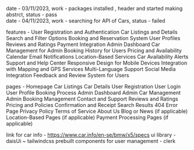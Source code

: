 date - 03/11/2023, work - packages installed , header and started making abstrct, status - pass
<br/>
date - 04/11/2023, work - searching for API of Cars, status - failed
<br/>

features -
User Registration and Authentication
Car Listings and Details
Search and Filter Options
Booking and Reservation System
User Profiles
Reviews and Ratings
Payment Integration
Admin Dashboard
Car Management for Admin
Booking History for Users
Pricing and Availability Calendar
Email Notifications
Location-Based Services
Car Availability Alerts
Support and Help Center
Responsive Design for Mobile Devices
Integration with Mapping and GPS Services
Multi-Language Support
Social Media Integration
Feedback and Review System for Users

pages - 
Homepage
Car Listings
Car Details
User Registration
User Login
User Profile
Booking Process
Admin Dashboard
Admin Car Management
Admin Booking Management
Contact and Support
Reviews and Ratings
Pricing and Policies
Confirmation and Receipt
Search Results
404 Error Page
Privacy Policy
Terms of Service
About Us
Blog or News (if applicable)
Location-Based Pages (if applicable)
Payment Processing Pages (if applicable)


link for car info - https://www.car.info/en-se/bmw/x5/specs
ui library - daisUi ~ tailwindcss prebuilt components
for user management - clerk
